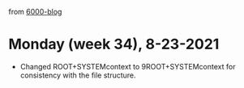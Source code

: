 from [6000-blog](../../../6000-blog.md)
# Monday (week 34), 8-23-2021
- Changed ROOT+SYSTEMcontext to 9ROOT+SYSTEMcontext for consistency with the file structure.